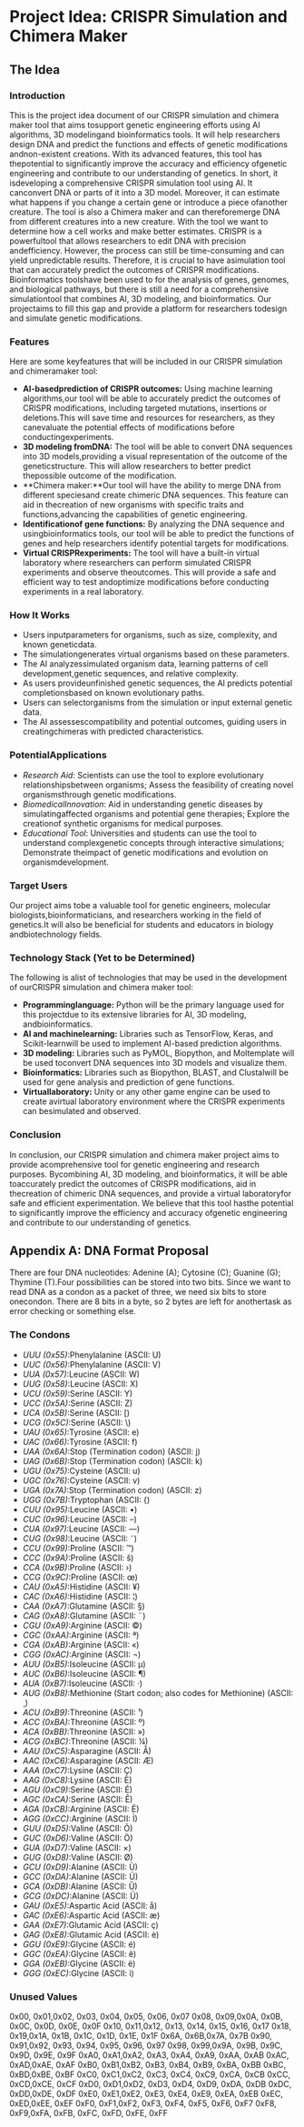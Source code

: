 # Project Idea: CRISPR Simulation and Chimera Maker

## The Idea

### Introduction

This is the project idea document of our CRISPR simulation and chimera maker tool that aims tosupport genetic engineering efforts using AI algorithms, 3D modelingand bioinformatics tools. It will help researchers design DNA and predict the functions and effects of genetic modifications andnon-existent creations. With its advanced features, this tool has thepotential to significantly improve the accuracy and efficiency ofgenetic engineering and contribute to our understanding of genetics.
In short, it isdeveloping a comprehensive CRISPR simulation tool using AI. It canconvert DNA or parts of it into a 3D model. Moreover, it can estimate what happens if you change a certain gene or introduce a piece ofanother creature. The tool is also a Chimera maker and can thereforemerge DNA from different creatures into a new creature. With the tool we want to determine how a cell works and make better estimates.
CRISPR is a powerfultool that allows researchers to edit DNA with precision andefficiency. However, the process can still be time-consuming and can yield unpredictable results. Therefore, it is crucial to have asimulation tool that can accurately predict the outcomes of CRISPR modifications.
Bioinformatics toolshave been used to for the analysis of genes, genomes, and biological pathways, but there is still a need for a comprehensive simulationtool that combines AI, 3D modeling, and bioinformatics. Our projectaims to fill this gap and provide a platform for researchers todesign and simulate genetic modifications.

### Features

Here are some keyfeatures that will be included in our CRISPR simulation and chimeramaker tool:

- **AI-basedprediction of CRISPR outcomes:** Using machine learning algorithms,our tool will be able to accurately predict the outcomes of CRISPR modifications, including targeted mutations, insertions or deletions.This will save time and resources for researchers, as they canevaluate the potential effects of modifications before conductingexperiments.
- **3D modeling fromDNA:** The tool will be able to convert DNA sequences into 3D models,providing a visual representation of the outcome of the geneticstructure. This will allow researchers to better predict thepossible outcome of the modification.
- **Chimera maker:**Our tool will have the ability to merge DNA from different speciesand create chimeric DNA sequences. This feature can aid in thecreation of new organisms with specific traits and functions,advancing the capabilities of genetic engineering.
- **Identificationof gene functions:** By analyzing the DNA sequence and usingbioinformatics tools, our tool will be able to predict the functions of genes and help researchers identify potential targets for modifications.
- **Virtual CRISPRexperiments:** The tool will have a built-in virtual laboratory where researchers can perform simulated CRISPR experiments and observe theoutcomes. This will provide a safe and efficient way to test andoptimize modifications before conducting experiments in a real laboratory.

### How It Works

* Users inputparameters for organisms, such as size, complexity, and known geneticdata.
* The simulationgenerates virtual organisms based on these parameters.
* The AI analyzessimulated organism data, learning patterns of cell development,genetic sequences, and relative complexity.
* As users provideunfinished genetic sequences, the AI predicts potential completionsbased on known evolutionary paths.
* Users can selectorganisms from the simulation or input external genetic data.
* The AI assessescompatibility and potential outcomes, guiding users in creatingchimeras with predicted characteristics.

### PotentialApplications

* *Research Aid*: Scientists can use the tool to explore evolutionary relationshipsbetween organisms; Assess the feasibility of creating novel organismsthrough genetic modifications.
* *BiomedicalInnovation*: Aid in understanding genetic diseases by simulatingaffected organisms and potential gene therapies; Explore the creationof synthetic organisms for medical purposes.
* *Educational Tool*: Universities and students can use the tool to understand complexgenetic concepts through interactive simulations; Demonstrate theimpact of genetic modifications and evolution on organismdevelopment.

### Target Users

Our project aims tobe a valuable tool for genetic engineers, molecular biologists,bioinformaticians, and researchers working in the field of genetics.It will also be beneficial for students and educators in biology andbiotechnology fields.

### Technology Stack (Yet to be Determined)

The following is alist of technologies that may be used in the development of ourCRISPR simulation and chimera maker tool:

- **Programminglanguage:** Python will be the primary language used for this projectdue to its extensive libraries for AI, 3D modeling, andbioinformatics.
- **AI and machinelearning:** Libraries such as TensorFlow, Keras, and Scikit-learnwill be used to implement AI-based prediction algorithms.
- **3D modeling:** Libraries such as PyMOL, Biopython, and Moltemplate will be used toconvert DNA sequences into 3D models and visualize them.
- **Bioinformatics:** Libraries such as Biopython, BLAST, and Clustalwill be used for gene analysis and prediction of gene functions.
- **Virtuallaboratory:** Unity or any other game engine can be used to create avirtual laboratory environment where the CRISPR experiments can besimulated and observed.

### Conclusion

In conclusion, our CRISPR simulation and chimera maker project aims to provide acomprehensive tool for genetic engineering and research purposes. Bycombining AI, 3D modeling, and bioinformatics, it will be able toaccurately predict the outcomes of CRISPR modifications, aid in thecreation of chimeric DNA sequences, and provide a virtual laboratoryfor safe and efficient experimentation. We believe that this tool hasthe potential to significantly improve the efficiency and accuracy ofgenetic engineering and contribute to our understanding of genetics. 

## Appendix A: DNA Format Proposal

There are four DNA nucleotides: Adenine (A); Cytosine (C); Guanine (G); Thymine (T).Four possibilities can be stored into two bits. Since we want to read DNA as a condon as a packet of three, we need six bits to store onecondon. There are 8 bits in a byte, so 2 bytes are left for anothertask as error checking or something else.

### The Condons

- *UUU (0x55)*:Phenylalanine (ASCII: U)
- *UUC (0x56)*:Phenylalanine (ASCII: V)
- *UUA (0x57)*:Leucine (ASCII: W)
- *UUG (0x58)*:Leucine (ASCII: X)
- *UCU (0x59)*:Serine (ASCII: Y)
- *UCC (0x5A)*:Serine (ASCII: Z)
- *UCA (0x5B)*:Serine (ASCII: \[)
- *UCG (0x5C)*:Serine (ASCII: \\)
- *UAU (0x65)*:Tyrosine (ASCII: e)
- *UAC (0x66)*:Tyrosine (ASCII: f)
- *UAA (0x6A)*:Stop (Termination codon) (ASCII: j)
- *UAG (0x6B)*:Stop (Termination codon) (ASCII: k)
- *UGU (0x75)*:Cysteine (ASCII: u)
- *UGC (0x76)*:Cysteine (ASCII: v)
- *UGA (0x7A)*:Stop (Termination codon) (ASCII: z)
- *UGG (0x7B)*:Tryptophan (ASCII: {)
- *CUU (0x95)*:Leucine (ASCII: •)
- *CUC (0x96)*:Leucine (ASCII: –)
- *CUA (0x97)*:Leucine (ASCII: —)
- *CUG (0x98)*:Leucine (ASCII: ˜)
- *CCU (0x99)*:Proline (ASCII: ™)
- *CCC (0x9A)*:Proline (ASCII: š)
- *CCA (0x9B)*:Proline (ASCII: ›)
- *CCG (0x9C)*:Proline (ASCII: œ)
- *CAU (0xA5)*:Histidine (ASCII: ¥)
- *CAC (0xA6)*:Histidine (ASCII: ¦)
- *CAA (0xA7)*:Glutamine (ASCII: §)
- *CAG (0xA8)*:Glutamine (ASCII: ¨)
- *CGU (0xA9)*:Arginine (ASCII: ©)
- *CGC (0xAA)*:Arginine (ASCII: ª)
- *CGA (0xAB)*:Arginine (ASCII: «)
- *CGG (0xAC)*:Arginine (ASCII: ¬)
- *AUU (0xB5)*:Isoleucine (ASCII: µ)
- *AUC (0xB6)*:Isoleucine (ASCII: ¶)
- *AUA (0xB7)*:Isoleucine (ASCII: ·)
- *AUG (0xB8)*:Methionine (Start codon; also codes for Methionine) (ASCII: ¸)
- *ACU (0xB9)*:Threonine (ASCII: ¹)
- *ACC (0xBA)*:Threonine (ASCII: º)
- *ACA (0xBB)*:Threonine (ASCII: »)
- *ACG (0xBC)*:Threonine (ASCII: ¼)
- *AAU (0xC5)*:Asparagine (ASCII: Å)
- *AAC (0xC6)*:Asparagine (ASCII: Æ)
- *AAA (0xC7)*:Lysine (ASCII: Ç)
- *AAG (0xC8)*:Lysine (ASCII: È)
- *AGU (0xC9)*:Serine (ASCII: É)
- *AGC (0xCA)*:Serine (ASCII: Ê)
- *AGA (0xCB)*:Arginine (ASCII: Ë)
- *AGG (0xCC)*:Arginine (ASCII: Ì)
- *GUU (0xD5)*:Valine (ASCII: Õ)
- *GUC (0xD6)*:Valine (ASCII: Ö)
- *GUA (0xD7)*:Valine (ASCII: ×)
- *GUG (0xD8)*:Valine (ASCII: Ø)
- *GCU (0xD9)*:Alanine (ASCII: Ù)
- *GCC (0xDA)*:Alanine (ASCII: Ú)
- *GCA (0xDB)*:Alanine (ASCII: Û)
- *GCG (0xDC)*:Alanine (ASCII: Ü)
- *GAU (0xE5)*:Aspartic Acid (ASCII: å)
- *GAC (0xE6)*:Aspartic Acid (ASCII: æ)
- *GAA (0xE7)*:Glutamic Acid (ASCII: ç)
- *GAG (0xE8)*:Glutamic Acid (ASCII: è)
- *GGU (0xE9)*:Glycine (ASCII: é)
- *GGC (0xEA)*:Glycine (ASCII: ê)
- *GGA (0xEB)*:Glycine (ASCII: ë)
- *GGG (0xEC)*:Glycine (ASCII: ì)

### Unused Values

0x00, 0x01,0x02, 0x03, 0x04, 0x05, 0x06, 0x07 0x08, 0x09,0x0A, 0x0B, 0x0C, 0x0D, 0x0E, 0x0F 0x10, 0x11,0x12, 0x13, 0x14, 0x15, 0x16, 0x17 0x18, 0x19,0x1A, 0x1B, 0x1C, 0x1D, 0x1E, 0x1F 0x6A, 0x6B,0x7A, 0x7B 0x90, 0x91,0x92, 0x93, 0x94, 0x95, 0x96, 0x97 0x98, 0x99,0x9A, 0x9B, 0x9C, 0x9D, 0x9E, 0x9F 0xA0, 0xA1,0xA2, 0xA3, 0xA4, 0xA9, 0xAA, 0xAB 0xAC, 0xAD,0xAE, 0xAF 0xB0, 0xB1,0xB2, 0xB3, 0xB4, 0xB9, 0xBA, 0xBB 0xBC, 0xBD,0xBE, 0xBF 0xC0, 0xC1,0xC2, 0xC3, 0xC4, 0xC9, 0xCA, 0xCB 0xCC, 0xCD,0xCE, 0xCF 0xD0, 0xD1,0xD2, 0xD3, 0xD4, 0xD9, 0xDA, 0xDB 0xDC, 0xDD,0xDE, 0xDF 0xE0, 0xE1,0xE2, 0xE3, 0xE4, 0xE9, 0xEA, 0xEB 0xEC, 0xED,0xEE, 0xEF 0xF0, 0xF1,0xF2, 0xF3, 0xF4, 0xF5, 0xF6, 0xF7 0xF8, 0xF9,0xFA, 0xFB, 0xFC, 0xFD, 0xFE, 0xFF
